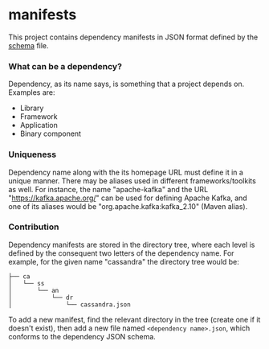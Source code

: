 manifests
=========

This project contains dependency manifests in JSON format defined by the [schema](https://github.com/DependencyWatcher/manifests/blob/master/dependency.json) file.

### What can be a dependency? ###

Dependency, as its name says, is something that a project depends on. Examples are:

 * Library
 * Framework
 * Application
 * Binary component

### Uniqueness ###

Dependency name along with the its homepage URL must define it in a unique manner.
There may be aliases used in different frameworks/toolkits as well. For instance,
the name "apache-kafka" and the URL "https://kafka.apache.org/" can be used for defining
Apache Kafka, and one of its aliases would be "org.apache.kafka:kafka_2.10" (Maven alias).

### Contribution ###

Dependency manifests are stored in the directory tree, where each level is defined by the
consequent two letters of the dependency name. For example, for the given name "cassandra"
the directory tree would be:

    ├── ca
    │   └── ss
    │       └── an
    │           └── dr
    │               └── cassandra.json


To add a new manifest, find the relevant directory in the tree (create one if it doesn't exist),
then add a new file named `<dependency name>.json`, which conforms to the dependency JSON schema.

